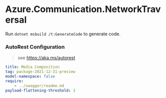 # Azure.Communication.NetworkTraversal

Run `dotnet msbuild /t:GenerateCode` to generate code.

### AutoRest Configuration
> see https://aka.ms/autorest

``` yaml
title: Media Composition
tag: package-2021-12-31-preview
model-namespace: false
require:
    - ../swagger/readme.md
payload-flattening-threshold: 3
```
